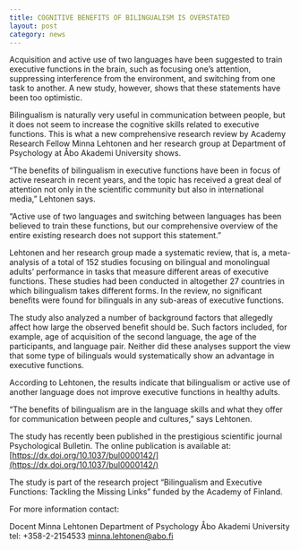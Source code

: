 ```yaml
---
title: COGNITIVE BENEFITS OF BILINGUALISM IS OVERSTATED
layout: post
category: news
---
```



Acquisition and active use of two languages have been suggested to train executive functions in the brain, such as focusing one’s attention, suppressing interference from the environment, and switching from one task to another. A new study, however, shows that these statements have been too optimistic.

Bilingualism is naturally very useful in communication between people, but it does not seem to increase the cognitive skills related to executive functions. This is what a new comprehensive research review by Academy Research Fellow Minna Lehtonen and her research group at Department of Psychology at Åbo Akademi University shows.

“The benefits of bilingualism in executive functions have been in focus of active research in recent years, and the topic has received a great deal of attention not only in the scientific community but also in international media,” Lehtonen says.

“Active use of two languages and switching between languages has been believed to train these functions, but our comprehensive overview of the entire existing research does not support this statement.”

Lehtonen and her research group made a systematic review, that is, a meta-analysis of a total of 152 studies focusing on bilingual and monolingual adults’ performance in tasks that measure different areas of executive functions. These studies had been conducted in altogether 27 countries in which bilingualism takes different forms. In the review, no significant benefits were found for bilinguals in any sub-areas of executive functions.

The study also analyzed a number of background factors that allegedly affect how large the observed benefit should be. Such factors included, for example, age of acquisition of the second language, the age of the participants, and language pair. Neither did these analyses support the view that some type of bilinguals would systematically show an advantage in executive functions.

According to Lehtonen, the results indicate that bilingualism or active use of another language does not improve executive functions in healthy adults.

“The benefits of bilingualism are in the language skills and what they offer for communication between people and cultures,” says Lehtonen.

The study has recently been published in the prestigious scientific journal Psychological Bulletin. The online publication is available at: [https://dx.doi.org/10.1037/bul0000142/](https://dx.doi.org/10.1037/bul0000142/)

The study is part of the research project “Bilingualism and Executive Functions: Tackling the Missing Links” funded by the Academy of Finland.

 

For more information contact:

Docent Minna Lehtonen
Department of Psychology
Åbo Akademi University
tel: +358-2-2154533
minna.lehtonen@abo.fi
